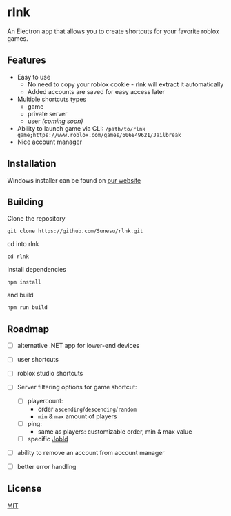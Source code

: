 # rlnk
An Electron app that allows you to create shortcuts for your favorite roblox games.

## Features
- Easy to use
  - No need to copy your roblox cookie - rlnk will extract it automatically
  - Added accounts are saved for easy access later
- Multiple shortcuts types
  - game
  - private server
  - user *(coming soon)*
- Ability to launch game via CLI: `/path/to/rlnk game;https://www.roblox.com/games/606849621/Jailbreak`
- Nice account manager

## Installation
Windows installer can be found on [our website](https://rlnk.app)

## Building

Clone the repository

```
git clone https://github.com/Sunesu/rlnk.git
```

cd into rlnk

```
cd rlnk
```

Install dependencies

```
npm install
```

and build

```
npm run build
```

## Roadmap
- [ ] alternative .NET app for lower-end devices
- [ ] user shortcuts
- [ ] roblox studio shortcuts
- [ ] Server filtering options for game shortcut:
    - [ ] playercount:
        - order `ascending`/`descending`/`random`
        - `min` & `max` amount of players
    - [ ] ping:
        - same as players: customizable order, min & max value
    - [ ] specific [JobId](https://create.roblox.com/docs/reference/engine/classes/DataModel#JobId)
- [ ] ability to remove an account from account manager
- [ ] better error handling


## License

[MIT](LICENSE)
